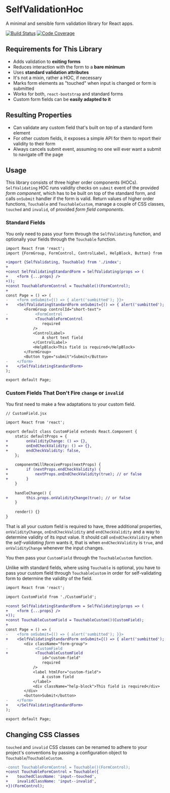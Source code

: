 # SelfValidationHoc

A minimal and sensible form validation library for React apps.

[![Build Status](https://travis-ci.org/luka-zitnik/self-validation-hoc.svg?branch=master)](https://travis-ci.org/luka-zitnik/self-validation-hoc)
[![Code Coverage](https://codecov.io/gh/luka-zitnik/self-validation-hoc/branch/master/graph/badge.svg)](https://codecov.io/gh/luka-zitnik/self-validation-hoc)

## Requirements for This Library

- Adds validation to **exiting forms**
- Reduces interaction with the form to a **bare minimum**
- Uses **standard validation attributes**
- It's not a mixin, rather a HOC, if necessary
- Marks form elements as "touched" when input is changed or form is submitted
- Works for both, `react-bootstrap` and standard forms
- Custom form fields can be **easily adapted to it**

## Resulting Properties

- Can validate any custom field that's built on top of a standard form element
- For other custom fields, it exposes a simple API for them to report their validity to their form
- Always cancels submit event, assuming no one will ever want a submit to navigate off the page

## Usage

This library consists of three higher order components (HOCs). `SelfValidating` HOC runs validity checks on `submit` event of the provided *form component*, which has to be built on top of the standard form, and calls `onSubmit` handler if the form is valid. Return values of higher order functions, `Touchable` and `TouchableCustom`, manage a couple of CSS classes, `touched` and `invalid`, of provided *form field components*.

### Standard Fields

You only need to pass your form through the `SelfValidating` function, and optionally your fields through the `Touchable` function.

```diff
import React from 'react';
import {FormGroup, FormControl, ControlLabel, HelpBlock, Button} from 'react-bootstrap';

+import {SelfValidating, Touchable} from './index';
+
+const SelfValidatingStandardForm = SelfValidating(props => (
+    <form {...props} />
+));
+const TouchableFormControl = Touchable()(FormControl);
+
const Page = () => (
-    <form onSubmit={() => { alert('sumbitted'); }}>
+    <SelfValidatingStandardForm onSubmit={() => { alert('sumbitted'); }}>
        <FormGroup controlId="short-text">
-            <FormControl
+            <TouchableFormControl
                required
            />
            <ControlLabel>
                A short text field
            </ControlLabel>
            <HelpBlock>This field is required</HelpBlock>
        </FormGroup>
        <Button type="submit">Submit</Button>
-    </form>
+    </SelfValidatingStandardForm>
);

export default Page;
```

### Custom Fields That Don't Fire `change` or `invalid`

You first need to make a few adaptations to your custom field.

```diff
// CustomField.jsx

import React from 'react';

export default class CustomField extends React.Component {
    static defaultProps = {
+        onValidityChange: () => {},
+        onEndCheckValidity: () => {},
+        endCheckValidity: false,
    };
    
    componentWillReceiveProps(nextProps) {
+        if (nextProps.endCheckValidity) {
+            nextProps.onEndCheckValidity(true); // or false
+        }
    }
    
    handleChange() {
+        this.props.onValidityChange(true); // or false
    }
    
    render() {}
}
```

That is all your custom field is required to have, three additional properties, `onValidityChange`, `onEndCheckValidity` and `endCheckValidity` and a way to determine validity of its input value. It should call `onEndCheckValidity` when the *self-validating form* wants it, that is when `endCheckValidity` is `true`, and `onValidityChange` whenever the input changes.

You then pass your `CustomField` through the `TouchableCustom` function.

Unlike with standard fields, where using `Touchable` is optional, you have to pass your custom field through `TouchableCustom` in order for self-validating form to determine the validity of the field.

```diff
import React from 'react';

import CustomField from './CustomField';

+const SelfValidatingStandardForm = SelfValidating(props => (
+    <form {...props} />
+));
+const TouchableCustomField = TouchableCustom()(CustomField);
+
const Page = () => (
-    <form onSubmit={() => { alert('sumbitted'); }}>
+    <SelfValidatingStandardForm onSubmit={() => { alert('sumbitted'); }}>
        <div className="form-group">
-            <CustomField
+            <TouchableCustomField
                id="custom-field"
                required
            />
            <label htmlFor="custom-field">
                A custom field
            </label>
            <div className="help-block">This field is required</div>
        </div>
        <button>Submit</button>
-    </form>
+    </SelfValidatingStandardForm>
);

export default Page;
```

## Changing CSS Classes

`touched` and `invalid` CSS classes can be renamed to adhere to your project's conventions by passing a configuration object to `Touchable`/`TouchableCustom`.

```diff
-const TouchableFormControl = Touchable()(FormControl);
+const TouchableFormControl = Touchable({
+    touchedClassName: 'input--touched',
+    invalidClassName: 'input--invalid',
+})(FormControl);
```
